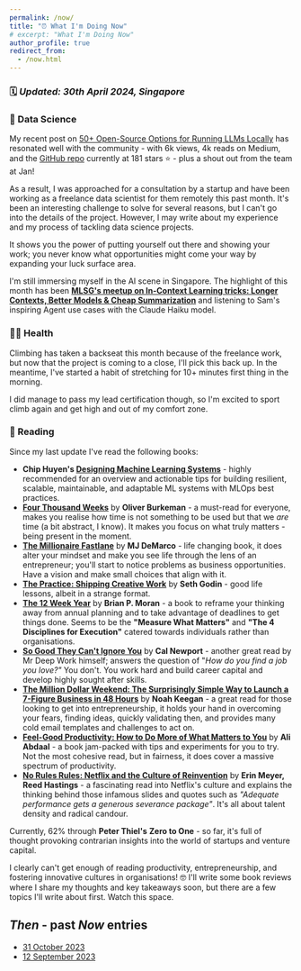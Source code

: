 ```yaml
---
permalink: /now/
title: "⏰ What I'm Doing Now"
# excerpt: "What I'm Doing Now"
author_profile: true
redirect_from: 
  - /now.html
---
```


### 🗓️ *Updated: 30th April 2024, Singapore*

### 🧠 Data Science

My recent post on [50+ Open-Source Options for Running LLMs Locally](https://medium.com/p/db1ec6f5a54f) has resonated well with the community - with 6k views, 4k reads on Medium, and the [GitHub repo](https://github.com/vince-lam/awesome-local-llms) currently at 181 stars ⭐ - plus a shout out from the team at Jan!

As a result, I was approached for a consultation by a startup and have been working as a freelance data scientist for them remotely this past month. It's been an interesting challenge to solve for several reasons, but I can't go into the details of the project. However, I may write about my experience and my process of tackling data science projects.

It shows you the power of putting yourself out there and showing your work; you never know what opportunities might come your way by expanding your luck surface area.

I'm still immersing myself in the AI scene in Singapore. The highlight of this month has been **[MLSG's meetup on In-Context Learning tricks: Longer Contexts, Better Models & Cheap Summarization](https://www.meetup.com/machine-learning-singapore/events/300369566)** and listening to Sam's inspiring Agent use cases with the Claude Haiku model.

### 🏃‍♂️ Health

Climbing has taken a backseat this month because of the freelance work, but now that the project is coming to a close, I'll pick this back up. In the meantime, I've started a habit of stretching for 10+ minutes first thing in the morning.

I did manage to pass my lead certification though, so I'm excited to sport climb again and get high and out of my comfort zone.

### 📖 Reading

Since my last update I've read the following books:

- **Chip Huyen's [Designing Machine Learning Systems](https://www.goodreads.com/en/book/show/60715378)** - highly recommended for an overview and actionable tips for building resilient, scalable, maintainable, and adaptable ML systems with MLOps best practices.
- **[Four Thousand Weeks](https://www.goodreads.com/en/book/show/54785515)** by **Oliver Burkeman** - a must-read for everyone, makes you realise how time is not something to be used but that we *are* time (a bit abstract, I know). It makes you focus on what truly matters - being present in the moment.
- **[The Millionaire Fastlane](https://www.goodreads.com/en/book/show/18872437)** by **MJ DeMarco** - life changing book, it does alter your mindset and make you see life through the lens of an entrepreneur; you'll start to notice problems as business opportunities. Have a vision and make small choices that align with it.
- **[The Practice: Shipping Creative Work](https://www.goodreads.com/en/book/show/53479927)** by **Seth Godin** - good life lessons, albeit in a strange format.
- **[The 12 Week Year](https://www.goodreads.com/en/book/show/10009377)** by **Brian P. Moran** - a book to reframe your thinking away from annual planning and to take advantage of deadlines to get things done. Seems to be the **"Measure What Matters"** and **"The 4 Disciplines for Execution"** catered towards individuals rather than organisations.
- **[So Good They Can't Ignore You](https://www.goodreads.com/book/show/13525945-so-good-they-can-t-ignore-you)** by **Cal Newport** - another great read by Mr Deep Work himself; answers the question of "*How do you find a job you love?"* You don't. You work hard and build career capital and develop highly sought after skills.
- **[The Million Dollar Weekend: The Surprisingly Simple Way to Launch a 7-Figure Business in 48 Hours](https://www.goodreads.com/en/book/show/145624504)** by **Noah Keegan** - a great read for those looking to get into entrepreneurship, it holds your hand in overcoming your fears, finding ideas, quickly validating then, and provides many cold email templates and challenges to act on.
- **[Feel-Good Productivity: How to Do More of What Matters to You](https://www.goodreads.com/en/book/show/142402923)** by **Ali Abdaal** - a book jam-packed with tips and experiments for you to try. Not the most cohesive read, but in fairness, it does cover a massive spectrum of productivity.
- **[No Rules Rules: Netflix and the Culture of Reinvention](https://www.goodreads.com/en/book/show/49099937)** by **Erin Meyer, Reed Hastings** - a fascinating read into Netflix's culture and explains the thinking behind those infamous slides and quotes such as *"Adequate performance gets a generous severance package"*. It's all about talent density and radical candour.

Currently, 62% through **Peter Thiel's** **Zero to One** - so far, it's full of thought provoking contrarian insights into the world of startups and venture capital.

I clearly can't get enough of reading productivity, entrepreneurship, and fostering innovative cultures in organisations! 🤓 I'll write some book reviews where I share my thoughts and key takeaways soon, but there are a few topics I'll write about first. Watch this space.

## *Then* - past *Now* entries

* [31 October 2023](/then/now-2023-10)
* [12 September 2023](/then/now-2023-09)